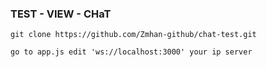 ### TEST - VIEW - CHaT 


```
git clone https://github.com/Zmhan-github/chat-test.git

go to app.js edit 'ws://localhost:3000' your ip server
```